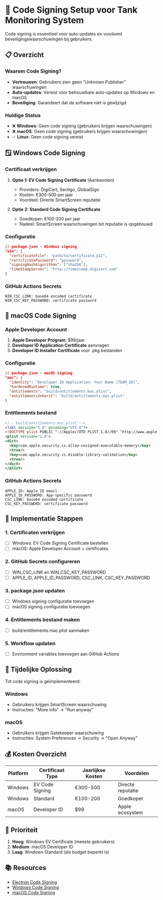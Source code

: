 # 🔐 Code Signing Setup voor Tank Monitoring System

Code signing is essentieel voor auto-updates en voorkomt beveiligingswaarschuwingen bij gebruikers.

## 📋 Overzicht

### Waarom Code Signing?
- **Vertrouwen**: Gebruikers zien geen "Unknown Publisher" waarschuwingen
- **Auto-updates**: Vereist voor betrouwbare auto-updates op Windows en macOS
- **Beveiliging**: Garandeert dat de software niet is gewijzigd

### Huidige Status
- ❌ **Windows**: Geen code signing (gebruikers krijgen waarschuwingen)
- ❌ **macOS**: Geen code signing (gebruikers krijgen waarschuwingen)
- ✅ **Linux**: Geen code signing vereist

## 🪟 Windows Code Signing

### Certificaat verkrijgen
1. **Optie 1: EV Code Signing Certificate** (Aanbevolen)
   - Providers: DigiCert, Sectigo, GlobalSign
   - Kosten: €300-500 per jaar
   - Voordeel: Directe SmartScreen reputatie

2. **Optie 2: Standard Code Signing Certificate**
   - Goedkoper: €100-200 per jaar
   - Nadeel: SmartScreen waarschuwingen tot reputatie is opgebouwd

### Configuratie
```json
// package.json - Windows signing
"win": {
  "certificateFile": "path/to/certificate.p12",
  "certificatePassword": "password",
  "signingHashAlgorithms": ["sha256"],
  "timeStampServer": "http://timestamp.digicert.com"
}
```

### GitHub Actions Secrets
```
WIN_CSC_LINK: base64 encoded certificate
WIN_CSC_KEY_PASSWORD: certificate password
```

## 🍎 macOS Code Signing

### Apple Developer Account
1. **Apple Developer Program**: $99/jaar
2. **Developer ID Application Certificate** aanvragen
3. **Developer ID Installer Certificate** voor .pkg bestanden

### Configuratie
```json
// package.json - macOS signing
"mac": {
  "identity": "Developer ID Application: Your Name (TEAM_ID)",
  "hardenedRuntime": true,
  "entitlements": "build/entitlements.mac.plist",
  "entitlementsInherit": "build/entitlements.mac.plist"
}
```

### Entitlements bestand
```xml
<!-- build/entitlements.mac.plist -->
<?xml version="1.0" encoding="UTF-8"?>
<!DOCTYPE plist PUBLIC "-//Apple//DTD PLIST 1.0//EN" "http://www.apple.com/DTDs/PropertyList-1.0.dtd">
<plist version="1.0">
<dict>
  <key>com.apple.security.cs.allow-unsigned-executable-memory</key>
  <true/>
  <key>com.apple.security.cs.disable-library-validation</key>
  <true/>
</dict>
</plist>
```

### GitHub Actions Secrets
```
APPLE_ID: Apple ID email
APPLE_ID_PASSWORD: App-specific password
CSC_LINK: base64 encoded certificate
CSC_KEY_PASSWORD: certificate password
```

## 🔧 Implementatie Stappen

### 1. Certificaten verkrijgen
- [ ] Windows: EV Code Signing Certificate bestellen
- [ ] macOS: Apple Developer Account + certificates

### 2. GitHub Secrets configureren
- [ ] WIN_CSC_LINK en WIN_CSC_KEY_PASSWORD
- [ ] APPLE_ID, APPLE_ID_PASSWORD, CSC_LINK, CSC_KEY_PASSWORD

### 3. package.json updaten
- [ ] Windows signing configuratie toevoegen
- [ ] macOS signing configuratie toevoegen

### 4. Entitlements bestand maken
- [ ] build/entitlements.mac.plist aanmaken

### 5. Workflow updaten
- [ ] Environment variables toevoegen aan GitHub Actions

## 📝 Tijdelijke Oplossing

Tot code signing is geïmplementeerd:

### Windows
- Gebruikers krijgen SmartScreen waarschuwing
- Instructies: "More info" → "Run anyway"

### macOS
- Gebruikers krijgen Gatekeeper waarschuwing
- Instructies: System Preferences → Security → "Open Anyway"

## 💰 Kosten Overzicht

| Platform | Certificaat Type | Jaarlijkse Kosten | Voordelen |
|----------|------------------|-------------------|-----------|
| Windows | EV Code Signing | €300-500 | Directe reputatie |
| Windows | Standard | €100-200 | Goedkoper |
| macOS | Developer ID | $99 | Apple ecosystem |

## 🚀 Prioriteit

1. **Hoog**: Windows EV Certificate (meeste gebruikers)
2. **Medium**: macOS Developer ID
3. **Laag**: Windows Standard (als budget beperkt is)

## 📚 Resources

- [Electron Code Signing](https://www.electron.build/code-signing)
- [Windows Code Signing](https://docs.microsoft.com/en-us/windows/win32/seccrypto/cryptography-tools)
- [macOS Code Signing](https://developer.apple.com/documentation/security/notarizing_macos_software_before_distribution)
